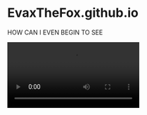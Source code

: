 # EvaxTheFox.github.io
HOW CAN I EVEN BEGIN TO SEE

<video autoplay controls src=https://media.discordapp.net/attachments/934062419733536768/1105861113347846154/discord_cock_1.mp4>
